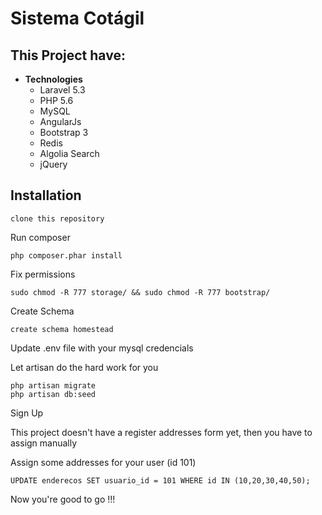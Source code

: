 # Sistema Cotágil

This Project have:
-----------

- **Technologies**
  - Laravel 5.3
  - PHP 5.6
  - MySQL
  - AngularJs
  - Bootstrap 3
  - Redis
  - Algolia Search
  - jQuery


Installation
-----------

```
clone this repository
```
Run composer
```
php composer.phar install
```
Fix permissions
```
sudo chmod -R 777 storage/ && sudo chmod -R 777 bootstrap/
```
Create Schema
```
create schema homestead
```
Update .env file with your mysql credencials


Let artisan do the hard work for you
```
php artisan migrate
php artisan db:seed
```
Sign Up

This project doesn't have a register addresses form yet, then you have to assign manually

Assign some addresses for your user (id 101)
```
UPDATE enderecos SET usuario_id = 101 WHERE id IN (10,20,30,40,50);
```
Now you're good to go !!!

